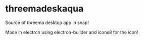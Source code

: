 # threemadeskaqua
Source of threema desktop app in snap!

Made in electron using electron-builder and icons8 for the icon!
